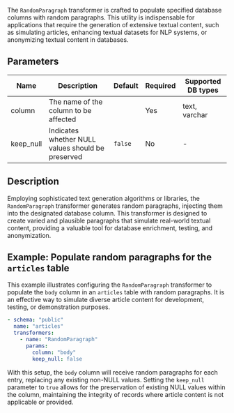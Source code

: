 The `RandomParagraph` transformer is crafted to populate specified database columns with random paragraphs. This utility is indispensable for applications that require the generation of extensive textual content, such as simulating articles, enhancing textual datasets for NLP systems, or anonymizing textual content in databases.

## Parameters

| Name       | Description                                           | Default | Required | Supported DB types |
|------------|-------------------------------------------------------|---------|----------|--------------------|
| column     | The name of the column to be affected                |         | Yes      | text, varchar      |
| keep_null  | Indicates whether NULL values should be preserved   | `false` | No       | -                  |

## Description

Employing sophisticated text generation algorithms or libraries, the `RandomParagraph` transformer generates random paragraphs, injecting them into the designated database column. This transformer is designed to create varied and plausible paragraphs that simulate real-world textual content, providing a valuable tool for database enrichment, testing, and anonymization.

## Example: Populate random paragraphs for the `articles` table

This example illustrates configuring the `RandomParagraph` transformer to populate the `body` column in an `articles` table with random paragraphs. It is an effective way to simulate diverse article content for development, testing, or demonstration purposes.

```yaml title="RandomParagraph transformer example"
- schema: "public"
  name: "articles"
  transformers:
    - name: "RandomParagraph"
      params:
        column: "body"
        keep_null: false
```

With this setup, the `body` column will receive random paragraphs for each entry, replacing any existing non-NULL values. Setting the `keep_null` parameter to `true` allows for the preservation of existing NULL values within the column, maintaining the integrity of records where article content is not applicable or provided.
